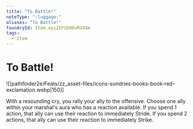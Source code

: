 ```yaml
---
title: "To Battle!"
noteType: ":luggage:"
aliases: "To Battle!"
foundryId: Item.ayi2EFUb9OvRG94m
tags:
  - Item
---
```


# To Battle!
![[pathfinder2e/Feats/zz_asset-files/icons-sundries-books-book-red-exclamation.webp|150]]

With a resounding cry, you rally your ally to the offensive. Choose one ally within your marshal's aura who has a reaction available. If you spend 1 action, that ally can use their reaction to immediately Stride. If you spend 2 actions, that ally can use their reaction to immediately Strike.
